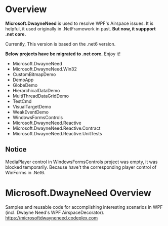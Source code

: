 # Overview
**Microsoft.DwayneNeed** is used to resolve WPF's Airspace issues. It is helpful, it used originally in .NetFramework in past. **But now, it suppport .net core.**

Currently, This version is based on the .net6 version.

**Below projects have be migrated to .net core.** Enjoy it!
 - Microsoft.DwayneNeed
 - Microsoft.DwayneNeed.Win32
 - CustomBitmapDemo
 - DemoApp
 - GlobeDemo
 - HierarchicalDataDemo
 - MultiThreadDataGridDemo
 - TestCmd
 - VisualTargetDemo
 - WeakEventDemo
 - WindowsFormsControls
 - Microsoft.DwayneNeed.Reactive
 - Microsoft.DwayneNeed.Reactive.Contract
 - Microsoft.DwayneNeed.Reactive.UnitTests

## Notice 
MediaPlayer control in WindowsFormsControls project was empty, it was blocked temporarily. Because have't the corresponding player control of WinForms in .Net6. 
 
# Microsoft.DwayneNeed Overview
Samples and reusable code for accomplishing interesting scenarios in WPF (incl. Dwayne Need's WPF AirspaceDecorator). https://microsoftdwayneneed.codeplex.com
